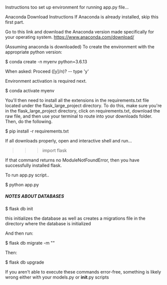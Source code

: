 Instructions too set up environment for running app.py file...

Anaconda Download Instructions
If Anaconda is already installed, skip this first part.

Go to this link and download the Anaconda version made specifically for your operating system.
https://www.anaconda.com/download/


(Assuming anaconda is downloaded)
To create the environment with the appropriate python version:

$ conda create -n myenv python=3.6.13

When asked: Proceed ([y]/n)? -- type 'y'


Environment activation is required next.

$ conda activate myenv


You'll then need to install all the extensions in the requirements.txt file located under the flask_large_project directory. To do this, make sure you're in the flask_large_project directory, click on requirements.txt, download the raw file, and then use your terminal to route into your downloads folder. Then, do the following.

$ pip install -r requirements.txt

If all downloads properly, open and interactive shell and run...

>>> import flask

If that command returns no ModuleNotFoundError, then you have successfully installed flask.

To run app.py script..

$ python app.py


##### NOTES ABOUT DATABASES #####

$ flask db init 

this initializes the database as well as creates a migrations file in the directory where the database is initialized

And then run:

$ flask db migrate -m "<note about migration>"

Then:

$ flask db upgrade

If you aren't able to execute these commands error-free, something is likely wrong either with your models.py or __init__.py scripts

